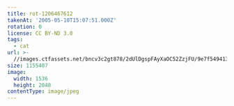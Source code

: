 ```yaml
---
title: rot-1206467612
takenAt: '2005-05-10T15:07:51.000Z'
rotation: 0
license: CC BY-ND 3.0
tags:
  - cat
url: >-
  //images.ctfassets.net/bncv3c2gt878/2dUlDgspFAyXaOC52ZzjFU/9e7f5494130256c3ea65996e98149097/rot-1206467612_4559758909_o
size: 1155407
image:
  width: 1536
  height: 2048
contentType: image/jpeg
---
```


